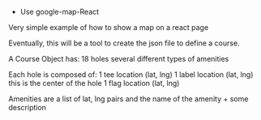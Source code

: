 * Use google-map-React

Very simple example of how to show a map on a react page

Eventually, this will be a tool to create the json file to define a course.

A Course Object has:
18 holes
several different types of amenities

Each hole is composed of:
1 tee location (lat, lng)
1 label location (lat, lng) this is the center of the hole
1 flag location (lat, lng)

Amenities are a list of lat, lng pairs and the name of the amenity + some description
